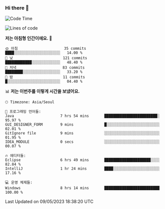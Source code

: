 ### Hi there 👋
 <!--START_SECTION:waka-->
![Code Time](http://img.shields.io/badge/Code%20Time-27%20hrs%2041%20mins-blue)

![Lines of code](https://img.shields.io/badge/%EC%A0%80%EB%8A%94%20%EC%97%AC%ED%83%9C%EA%B9%8C%EC%A7%80%20-495.5%20thousand%20%EC%A4%84%EC%9D%98%20%EC%BD%94%EB%93%9C%EB%A5%BC%20%EC%9E%91%EC%84%B1%ED%96%88%EC%96%B4%EC%9A%94.-blue)

**저는 아침형 인간이에요. 🐤** 

```text
🌞 아침                     35 commits          ████░░░░░░░░░░░░░░░░░░░░░   14.00 % 
🌆 낮　                     121 commits         ████████████░░░░░░░░░░░░░   48.40 % 
🌃 저녁                     83 commits          ████████░░░░░░░░░░░░░░░░░   33.20 % 
🌙 밤　                     11 commits          █░░░░░░░░░░░░░░░░░░░░░░░░   04.40 % 
```


📊 **저는 이번주를 이렇게 시간을 보냈어요.** 

```text
🕑︎ Timezone: Asia/Seoul

💬 프로그래밍 언어들: 
Java                     7 hrs 54 mins       ████████████████████████░   95.97 % 
GUI_DESIGNER_FORM        9 mins              █░░░░░░░░░░░░░░░░░░░░░░░░   02.01 % 
GitIgnore file           9 mins              ░░░░░░░░░░░░░░░░░░░░░░░░░   01.95 % 
IDEA_MODULE              0 secs              ░░░░░░░░░░░░░░░░░░░░░░░░░   00.07 % 

🔥 에디터들: 
Eclipse                  6 hrs 49 mins       █████████████████████░░░░   82.84 % 
IntelliJ                 1 hr 24 mins        ████░░░░░░░░░░░░░░░░░░░░░   17.16 % 

💻 운영 체제들: 
Windows                  8 hrs 14 mins       █████████████████████████   100.00 % 
```


 Last Updated on 09/05/2023 18:38:20 UTC
<!--END_SECTION:waka-->
